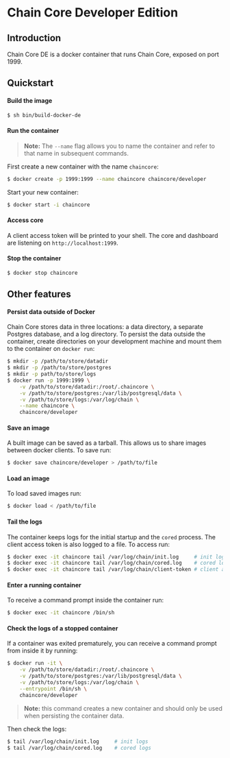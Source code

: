# Chain Core Developer Edition

## Introduction

Chain Core DE is a docker container that runs Chain Core, exposed on port 1999.

## Quickstart

#### Build the image

```sh
$ sh bin/build-docker-de
```

#### Run the container

>**Note:** The `--name` flag allows you to name the container and refer to that name in subsequent commands.

First create a new container with the name `chaincore`:

```sh
$ docker create -p 1999:1999 --name chaincore chaincore/developer
```

Start your new container:

```sh
$ docker start -i chaincore
```

#### Access core

A client access token will be printed to your shell. The core and dashboard are listening on `http://localhost:1999`.

#### Stop the container

```sh
$ docker stop chaincore
```

## Other features

#### Persist data outside of Docker

Chain Core stores data in three locations: a data directory, a separate Postgres database, and a log directory. To persist the data outside the container, create directories on your development machine and mount them to the container on `docker run`:

```sh
$ mkdir -p /path/to/store/datadir
$ mkdir -p /path/to/store/postgres
$ mkdir -p path/to/store/logs
$ docker run -p 1999:1999 \
    -v /path/to/store/datadir:/root/.chaincore \
    -v /path/to/store/postgres:/var/lib/postgresql/data \
    -v /path/to/store/logs:/var/log/chain \
    --name chaincore \
    chaincore/developer
```

#### Save an image

A built image can be saved as a tarball. This allows us to share images between docker clients. To save run:

```sh
$ docker save chaincore/developer > /path/to/file
```

#### Load an image

To load saved images run:

```sh
$ docker load < /path/to/file
```

#### Tail the logs

The container keeps logs for the initial startup and the `cored` process. The client access token is also logged to a file. To access run:

```sh
$ docker exec -it chaincore tail /var/log/chain/init.log     # init logs
$ docker exec -it chaincore tail /var/log/chain/cored.log    # cored logs
$ docker exec -it chaincore tail /var/log/chain/client-token # client access token
```

#### Enter a running container

To receive a command prompt inside the container run:

```sh
$ docker exec -it chaincore /bin/sh
```

#### Check the logs of a stopped container

If a container was exited prematurely, you can receive a command prompt from inside it by running:

```sh
$ docker run -it \
    -v /path/to/store/datadir:/root/.chaincore \
    -v /path/to/store/postgres:/var/lib/postgresql/data \
    -v /path/to/store/logs:/var/log/chain \
    --entrypoint /bin/sh \
    chaincore/developer
```

>**Note:** this command creates a new container and should only be used when persisting the container data.

Then check the logs:

```sh
$ tail /var/log/chain/init.log     # init logs
$ tail /var/log/chain/cored.log    # cored logs
```
